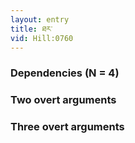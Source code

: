 ```yaml
---
layout: entry
title: ཐར་
vid: Hill:0760
---
```

### Dependencies (N = 4)


### Two overt arguments


### Three overt arguments
